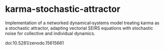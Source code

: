 # karma-stochastic-attractor
Implementation of a networked dynamical‐systems model treating karma as a stochastic attractor, adapting vectorial SEIRS equations with stochastic noise for collective and individual dynamics.


doi:10.5281/zenodo.15615661
